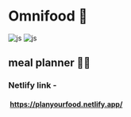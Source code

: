 # Omnifood 🍱
![js](https://img.shields.io/badge/js-ES--6-red)
![js](https://img.shields.io/badge/webstorm-v2021.3.3-orange)
## meal planner 👨‍🍳
### Netlify link -
#### &nbsp;https://planyourfood.netlify.app/

